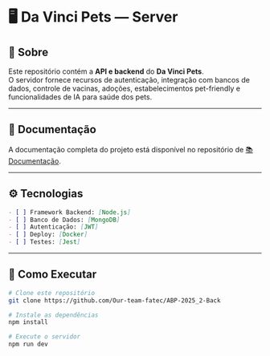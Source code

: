 # 🖥️ Da Vinci Pets — Server

## 📖 Sobre

Este repositório contém a **API e backend** do **Da Vinci Pets**.  
O servidor fornece recursos de autenticação, integração com bancos de dados, controle de vacinas, adoções, estabelecimentos pet-friendly e funcionalidades de IA para saúde dos pets.

---

## 📑 Documentação

A documentação completa do projeto está disponível no repositório de [📚 Documentação](https://github.com/Our-team-fatec/ABP-2025_2-Documentacao).

---

## ⚙️ Tecnologias

```markdown
- [ ] Framework Backend: [Node.js]
- [ ] Banco de Dados: [MongoDB]
- [ ] Autenticação: [JWT]
- [ ] Deploy: [Docker]
- [ ] Testes: [Jest]
```

---

## 🚀 Como Executar

```bash
# Clone este repositório
git clone https://github.com/Our-team-fatec/ABP-2025_2-Back

# Instale as dependências
npm install

# Execute o servidor
npm run dev
```
